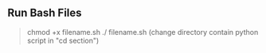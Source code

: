 ## Run Bash Files
>chmod +x filename.sh
>./ filename.sh 
(change directory contain python script in "cd section")
